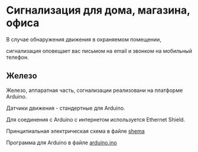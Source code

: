 # Сигнализация для дома, магазина, офиса

В случае обнаружения движения в охраняемом помещении,

сигнализация оповещает вас письмом на email и звонком на мобильный телефон.

## Железо
Железо, аппаратная часть, согнализации реализовани на платформе Arduino.

Датчики движения - стандертные для Arduino.

Для соединения с Arduino с интернетом используется Ethernet Shield.

Принципиальная электрическая схема в файле [shema](https://github.com/SergXIIIth/signals/shema)


Программа для Arduino в файле [arduino.ino](https://github.com/SergXIIIth/signals/blob/master/arduino.ino)